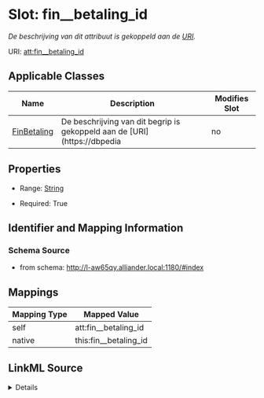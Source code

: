 

# Slot: fin__betaling_id


_De beschrijving van dit attribuut is gekoppeld aan de [URI](https://dbpedia.org/page/Uniform_Resource_Identifier)._



URI: [att:fin__betaling_id](https://data.alliander.com/att/fin__betaling_id)



<!-- no inheritance hierarchy -->





## Applicable Classes

| Name | Description | Modifies Slot |
| --- | --- | --- |
| [FinBetaling](FinBetaling.md) | De beschrijving van dit begrip is gekoppeld aan de [URI](https://dbpedia |  no  |







## Properties

* Range: [String](String.md)

* Required: True





## Identifier and Mapping Information







### Schema Source


* from schema: http://l-aw65qy.alliander.local:1180/#index




## Mappings

| Mapping Type | Mapped Value |
| ---  | ---  |
| self | att:fin__betaling_id |
| native | this:fin__betaling_id |




## LinkML Source

<details>
```yaml
name: fin__betaling_id
description: De beschrijving van dit attribuut is gekoppeld aan de [URI](https://dbpedia.org/page/Uniform_Resource_Identifier).
from_schema: http://l-aw65qy.alliander.local:1180/#index
rank: 1000
slot_uri: att:fin__betaling_id
identifier: true
alias: fin__betaling_id
domain_of:
- Fin__Betaling
range: string
required: true

```
</details>